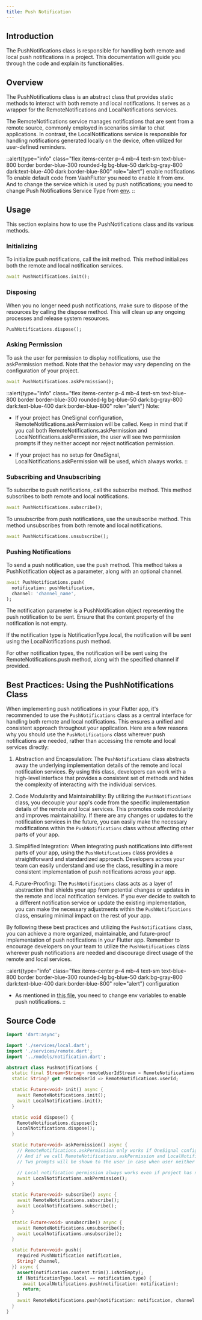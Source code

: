 ```yaml
---
title: Push Notification
---
```


## Introduction
The PushNotifications class is responsible for handling both remote and local push notifications in a project. This documentation will guide you through the code and explain its functionalities.

## Overview

The PushNotifications class is an abstract class that provides static methods to interact with both remote and local notifications. It serves as a wrapper for the RemoteNotifications and LocalNotifications services.

The RemoteNotifications service manages notifications that are sent from a remote source, commonly employed in scenarios similar to chat applications. In contrast, the LocalNotifications service is responsible for handling notifications generated locally on the device, often utilized for user-defined reminders.

::alert{type="info" class="flex items-center p-4 mb-4 text-sm text-blue-800 border border-blue-300 rounded-lg bg-blue-50 dark:bg-gray-800 dark:text-blue-400 dark:border-blue-800" role="alert"}
enable notifications   
To enable default code from VaahFlutter you need to enable it from env. And to change the service which is used by push notifications; you need to change Push Notifications Service Type from [env](../2.enabling_and_disabling_services.md).
::

## Usage

This section explains how to use the PushNotifications class and its various methods.

### Initializing

To initialize push notifications, call the init method. This method initializes both the remote and local notification services.

```dart
await PushNotifications.init();
```

### Disposing
When you no longer need push notifications, make sure to dispose of the resources by calling the dispose method. This will clean up any ongoing processes and release system resources.

```dart
PushNotifications.dispose();
```

### Asking Permission

To ask the user for permission to display notifications, use the askPermission method. Note that the behavior may vary depending on the configuration of your project.

```dart
await PushNotifications.askPermission();
```

::alert{type="info" class="flex items-center p-4 mb-4 text-sm text-blue-800 border border-blue-300 rounded-lg bg-blue-50 dark:bg-gray-800 dark:text-blue-400 dark:border-blue-800" role="alert"}
Note:
- If your project has OneSignal configuration, RemoteNotifications.askPermission will be called. Keep in mind that if you call both RemoteNotifications.askPermission and LocalNotifications.askPermission, the user will see two permission prompts if they neither accept nor reject notification permission.

- If your project has no setup for OneSignal, LocalNotifications.askPermission will be used, which always works.
::

### Subscribing and Unsubscribing

To subscribe to push notifications, call the subscribe method. This method subscribes to both remote and local notifications.

```dart
await PushNotifications.subscribe();
```

To unsubscribe from push notifications, use the unsubscribe method. This method unsubscribes from both remote and local notifications.

```dart
await PushNotifications.unsubscribe();
```

### Pushing Notifications

To send a push notification, use the push method. This method takes a PushNotification object as a parameter, along with an optional channel.

```dart
await PushNotifications.push(
  notification: pushNotification,
  channel: 'channel_name',
);
```

The notification parameter is a PushNotification object representing the push notification to be sent. Ensure that the content property of the notification is not empty.

If the notification type is NotificationType.local, the notification will be sent using the LocalNotifications.push method.

For other notification types, the notification will be sent using the RemoteNotifications.push method, along with the specified channel if provided.

## Best Practices: Using the PushNotifications Class

When implementing push notifications in your Flutter app, it's recommended to use the `PushNotifications` class as a central interface for handling both remote and local notifications. This ensures a unified and consistent approach throughout your application. Here are a few reasons why you should use the `PushNotifications` class wherever push notifications are needed, rather than accessing the remote and local services directly:

1. Abstraction and Encapsulation: The `PushNotifications` class abstracts away the underlying implementation details of the remote and local notification services. By using this class, developers can work with a high-level interface that provides a consistent set of methods and hides the complexity of interacting with the individual services.

2. Code Modularity and Maintainability: By utilizing the `PushNotifications` class, you decouple your app's code from the specific implementation details of the remote and local services. This promotes code modularity and improves maintainability. If there are any changes or updates to the notification services in the future, you can easily make the necessary modifications within the `PushNotifications` class without affecting other parts of your app.

3. Simplified Integration: When integrating push notifications into different parts of your app, using the `PushNotifications` class provides a straightforward and standardized approach. Developers across your team can easily understand and use the class, resulting in a more consistent implementation of push notifications across your app.

4. Future-Proofing: The `PushNotifications` class acts as a layer of abstraction that shields your app from potential changes or updates in the remote and local notification services. If you ever decide to switch to a different notification service or update the existing implementation, you can make the necessary adjustments within the `PushNotifications` class, ensuring minimal impact on the rest of your app.

By following these best practices and utilizing the `PushNotifications` class, you can achieve a more organized, maintainable, and future-proof implementation of push notifications in your Flutter app. Remember to encourage developers on your team to utilize the `PushNotifications` class wherever push notifications are needed and discourage direct usage of the remote and local services.

::alert{type="info" class="flex items-center p-4 mb-4 text-sm text-blue-800 border border-blue-300 rounded-lg bg-blue-50 dark:bg-gray-800 dark:text-blue-400 dark:border-blue-800" role="alert"}
configuration   
- As mentioned in [this file](../2.enabling_and_disabling_services.md), you need to change env variables to enable push notifications.
::

## Source Code

```dart
import 'dart:async';

import './services/local.dart';
import './services/remote.dart';
import '../models/notification.dart';

abstract class PushNotifications {
  static final Stream<String> remoteUserIdStream = RemoteNotifications.userIdStream;
  static String? get remoteUserId => RemoteNotifications.userId;

  static Future<void> init() async {
    await RemoteNotifications.init();
    await LocalNotifications.init();
  }

  static void dispose() {
    RemoteNotifications.dispose();
    LocalNotifications.dispose();
  }

  static Future<void> askPermission() async {
    // RemoteNotifications.askPermission only works if OneSignal config is there
    // And if we call RemoteNotifications.askPermission and LocalNotifications.askPermission both then
    // Two prompts will be shown to the user in case when user neither accepts nor rejects notification permission.

    // Local notification permission always works even if project has no setup for onesignal
    await LocalNotifications.askPermission();
  }

  static Future<void> subscribe() async {
    await RemoteNotifications.subscribe();
    await LocalNotifications.subscribe();
  }

  static Future<void> unsubscribe() async {
    await RemoteNotifications.unsubscribe();
    await LocalNotifications.unsubscribe();
  }

  static Future<void> push({
    required PushNotification notification,
    String? channel,
  }) async {
    assert(notification.content.trim().isNotEmpty);
    if (NotificationType.local == notification.type) {
      await LocalNotifications.push(notification: notification);
      return;
    }
    await RemoteNotifications.push(notification: notification, channel: channel);
  }
}
```
